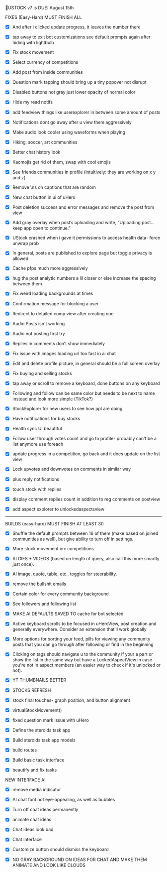 USTOCK v7 is DUE: August 15th

FIXES (Easy-Hard)
MUST FINISH ALL

- [x] And after i clicked update progress, it leaves the number there
- [x] tap away to exit bot customizations see default prompts again after hiding with lightbulb
- [x] Fix stock movement
- [x] Select currency of competitions
- [x] Add post from inside communities
- [x] Question mark tapping should bring up a tiny popover not disrupt
- [x] Disabled buttons not gray just lower opacity of normal color
- [x] Hide my read notifs
- [x] add feedview things like userexplorer in between some amount of posts
- [x] Notifications dont go away after u view them aggressively
- [x] Make audio look cooler using waveforms when playing
- [x] Hiking, soccer, art communities
- [x] Better chat history look
- [x] Kaomojis get rid of them, swap with cool emojis
- [x] See friends communities in profile (intuitively: they are working on x y and z)
- [x] Remove \ns on captions that are random
- [x] New chat button in ui of uHero
- [x] Post deletion success and error messages and remove the post from view
- [x] Add gray overlay when post’s uploading and write, “Uploading post… keep app open to continue.”
- [x] UStock crashed when i gave it permissions to access health data- force unwrap prob
- [x] In general, posts are published to explore page but toggle privacy is allowed
- [x] Cache pfps much more aggressively
- [x] hug the post analytic numbers a lil closer or else increase the spacing between them
- [x] Fix weird loading backgrounds at times
- [x] Confirmation message for blocking a user.
- [x] Redirect to detailed comp view after creating one
- [x] Audio Posts isn't working
- [x] Audio not posting first try
- [x] Replies in comments don’t show immediately
- [x] Fix issue with images loading url too fast in ai chat
- [x] Edit and delete profile picture, in general should be a full screen overlay
- [x] Fix buying and selling stocks 
- [x] tap away or scroll to remove a keyboard, done buttons on any keyboard
- [x] Following and follow can be same color but needs to be next to name instead and look more simple (TikTok?)
- [x] StockExplorer for new users to see how ppl are doing

- [x] Have notifications for buy stocks
- [x] Health sync UI beautiful
- [x] Follow user through votes count and go to profile- probably can't be a list anymore use foreach
- [x] update progress in a competition, go back and it does update on the list view
- [x] Lock upvotes and downvotes on comments in similar way
- [x] plus reply notifications
- [x] touch stock with replies
- [x] display comment replies count in addition to reg comments on postview
- [x] add aspect explorer to unlockedaspectsview




-------------------------------------------------

BUILDS (easy-hard) 
MUST FINISH AT LEAST 30

- [x] Shuffle the default prompts between 16 of them (make based on joined communities as well), but give ability to turn off in settings. 
- [x] More stock movement on: competitions 
- [x] AI GIFS + VIDEOS (based on length of query, also call this more smartly just once).
- [x] AI image, quote, table, etc.. toggles for steerability. 
- [x] remove the bullshit emails
- [x] Certain color for every community background
- [x] See followers and following list
- [x] MAKE AI DEFAULTS SAVED TO cache for bot selected
- [x] Active keyboard scrolls to be focused in uHeroView, post creation and generally everywhere. Consider an extension that’ll work globally

- [x] More options for sorting your feed, pills for viewing any community posts that you can go through after following or find in the beginning
- [x] Clicking on tags should navigate u to the community if your a part or show the list in the same way but have a LockedAspectView in case you're not in aspect.members (an easier way to check if it's unlocked or not).
- [x] YT THUMBNAILS BETTER
- [x] STOCKS REFRESH
- [x] stock final touches- graph position, and button alignment
- [x] virtualStockMovement()
- [x] fixed question mark issue with uHero
- [x] Define the steroids task app
- [x] Build steroids task app models
- [x] build routes
- [x] Build basic task interface
- [x] beautify and fix tasks

NEW INTERFACE AI
- [x] remove media indicator
- [x] AI chat font not eye-appealing, as well as bubbles
- [x] Turn off chat ideas permanently 
- [x] animate chat ideas
- [x] Chat ideas look bad
- [x] Chat interface
- [x] Customize button should dismiss the keyboard
- [x] NO GRAY BACKGROUND ON IDEAS FOR CHAT AND MAKE THEM ANIMATE AND LOOK LIKE CLOUDS
























